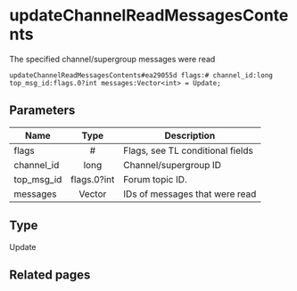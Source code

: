 # updateChannelReadMessagesContents
The specified channel/supergroup messages were read

```
updateChannelReadMessagesContents#ea29055d flags:# channel_id:long top_msg_id:flags.0?int messages:Vector<int> = Update;
```

## Parameters
| Name | Type | Description |
| ---- | :----: | ----------- |
| flags | # | Flags, see TL conditional fields |
| channel_id | long | Channel/supergroup ID |
| top_msg_id | flags.0?int | Forum topic ID. |
| messages | Vector<int> | IDs of messages that were read |


## Type
Update

## Related pages
